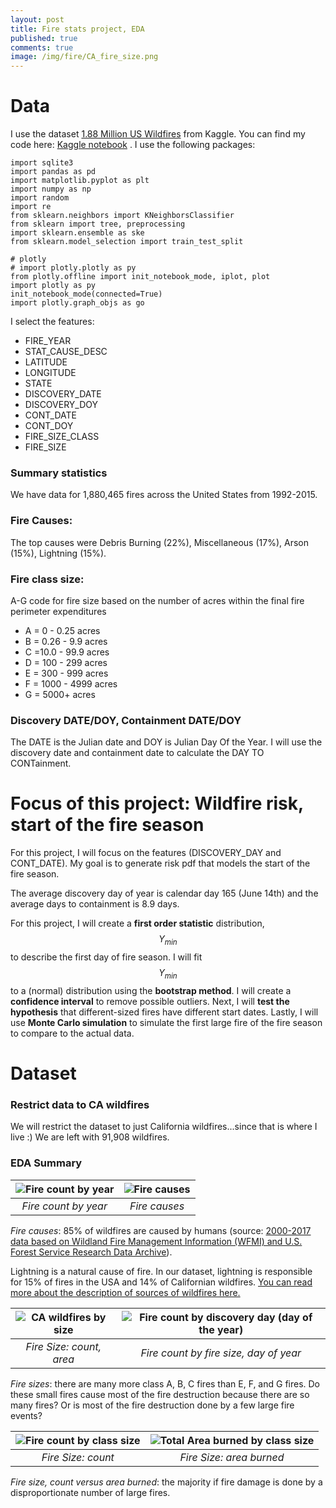 ```yaml
---
layout: post
title: Fire stats project, EDA
published: true
comments: true
image: /img/fire/CA_fire_size.png
---
```


# Data

I use  the dataset [1.88 Million US Wildfires](https://www.kaggle.com/datasets/rtatman/188-million-us-wildfires) from Kaggle. You can find my code here: [Kaggle notebook](https://www.kaggle.com/code/emilykchang/stats-project-wildfire-risk) . I use the following packages:

```{python}
import sqlite3
import pandas as pd
import matplotlib.pyplot as plt
import numpy as np
import random
import re
from sklearn.neighbors import KNeighborsClassifier
from sklearn import tree, preprocessing
import sklearn.ensemble as ske
from sklearn.model_selection import train_test_split

# plotly
# import plotly.plotly as py
from plotly.offline import init_notebook_mode, iplot, plot
import plotly as py
init_notebook_mode(connected=True)
import plotly.graph_objs as go
```

I select the features:

- FIRE_YEAR
- STAT_CAUSE_DESC
- LATITUDE
- LONGITUDE
- STATE
- DISCOVERY_DATE
- DISCOVERY_DOY
- CONT_DATE
- CONT_DOY
- FIRE_SIZE_CLASS
- FIRE_SIZE 

### Summary statistics

We have data for 1,880,465 fires across the United States from 1992-2015.

### Fire Causes:

The top causes were Debris Burning (22%), Miscellaneous (17%), Arson (15%), Lightning (15%).

### Fire class size:

A-G code for fire size based on the number of acres within the final fire perimeter expenditures
- A = 0 - 0.25 acres
- B = 0.26 - 9.9 acres
- C =10.0 - 99.9 acres
- D = 100 - 299 acres
- E = 300 - 999 acres
- F = 1000 - 4999 acres
- G = 5000+ acres

### Discovery DATE/DOY, Containment DATE/DOY

The DATE is the Julian date and DOY is Julian Day Of the Year. I will use the discovery date and containment date to calculate the DAY TO CONTainment.

# Focus of this project: Wildfire risk, start of the fire season

For this project, I will focus on the features (DISCOVERY_DAY and CONT_DATE). My goal is to generate risk pdf that models the start of the fire season.

The average discovery day of year is calendar day 165 (June 14th) and the average days to containment is 8.9 days.

For this project, I will create a **first order statistic** distribution, $$Y_{min}$$ to describe the first day of fire season. I will fit $$Y_{min}$$ to a (normal) distribution using the **bootstrap method**. I will create a **confidence interval** to remove possible outliers. Next, I will **test the hypothesis** that different-sized fires have different start dates. Lastly, I will use **Monte Carlo simulation** to simulate the first large fire of the fire season to compare to the actual data.

# Dataset

### Restrict data to CA wildfires
We will restrict the dataset to just California wildfires...since that is where I live :) We are left with 91,908 wildfires.

### EDA Summary

| ![Fire count by year](https://github.com/mlekimchi/mlekimchi.github.io/blob/master/img/fire/__results___15_1.png?raw=true) | ![Fire causes](https://github.com/mlekimchi/mlekimchi.github.io/blob/master/img/fire/__results___15_3.png?raw=true) |
|:--:| :--:| 
| *Fire count by year* |  *Fire causes* |

*Fire causes*: 
85% of wildfires are caused by humans (source: [2000-2017 data based on Wildland Fire Management Information (WFMI) and U.S. Forest Service Research Data Archive](https://www.nps.gov/articles/wildfire-causes-and-evaluation.htm)).

Lightning is a natural cause of fire. In our dataset, lightning is responsible for 15% of fires in the USA and 14% of Californian wildfires. [You can read more about the description of sources of wildfires here.](https://www.nifc.gov/fire-information/fire-prevention-education-mitigation/wildfire-investigation)

| ![CA wildfires by size](https://github.com/mlekimchi/mlekimchi.github.io/blob/master/img/fire/CA_fire_size.png?raw=true)| ![Fire count by discovery day (day of the year)](https://github.com/mlekimchi/mlekimchi.github.io/blob/master/img/fire/CA_date_size.png?raw=true) |
|:--:| :--:| 
| *Fire Size: count, area* | *Fire count by fire size, day of year* |

*Fire sizes*: 
there are many more class A, B, C fires than E, F, and G fires. Do these small fires cause most of the fire destruction because there are so many fires? Or is most of the fire destruction done by a few large fire events? 

| ![Fire count by class size](https://github.com/mlekimchi/mlekimchi.github.io/blob/master/img/fire/fire_size_count.png?raw=true)|  ![Total Area burned by class size](https://github.com/mlekimchi/mlekimchi.github.io/blob/master/img/fire/fire_size_area.png?raw=true)| 
|:--:| :--:| 
| *Fire Size: count* | *Fire Size: area burned* |

*Fire size, count versus area burned*:
the majority if fire damage is done by a disproportionate number of large fires.


